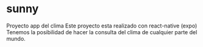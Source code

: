 # sunny
Proyecto app del clima 
Este proyecto esta realizado con react-native (expo)
Tenemos la posibilidad de hacer la consulta del clima de cualquier parte del mundo.
